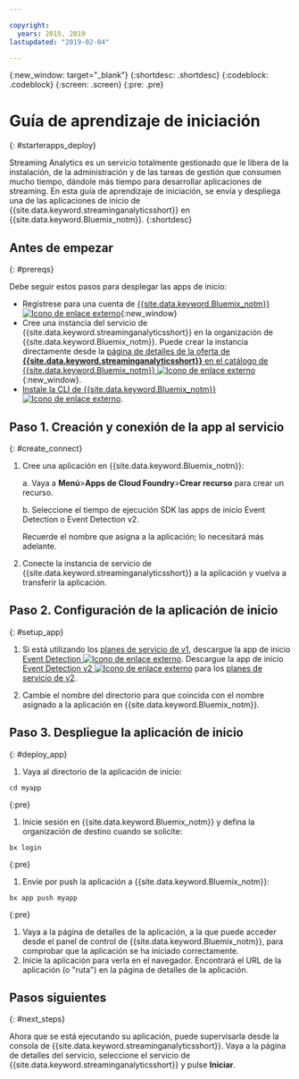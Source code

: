 ```yaml
---

copyright:
  years: 2015, 2019
lastupdated: "2019-02-04"

---
```


<!-- Attribute definitions -->
{:new_window: target="_blank"}
{:shortdesc: .shortdesc}
{:codeblock: .codeblock}
{:screen: .screen}
{:pre: .pre}

# Guía de aprendizaje de iniciación
{: #starterapps_deploy}

Streaming Analytics es un servicio totalmente gestionado que le libera de la instalación, de la administración y de las tareas de gestión que consumen mucho tiempo, dándole más tiempo para desarrollar aplicaciones de streaming. En esta guía de aprendizaje de iniciación, se envía y despliega una de las aplicaciones de inicio de {{site.data.keyword.streaminganalyticsshort}} en {{site.data.keyword.Bluemix_notm}}.
{:shortdesc}


## Antes de empezar
{: #prereqs}

Debe seguir estos pasos para desplegar las apps de inicio:

* Regístrese para una cuenta de [{{site.data.keyword.Bluemix_notm}} ![Icono de enlace externo](../../icons/launch-glyph.svg "Icono de enlace externo")](https://{DomainName}/registration){:new_window}
* Cree una instancia del servicio de {{site.data.keyword.streaminganalyticsshort}} en la organización de {{site.data.keyword.Bluemix_notm}}. Puede crear la instancia directamente desde la [página de detalles de la oferta de **{{site.data.keyword.streaminganalyticsshort}}** en el catálogo de {{site.data.keyword.Bluemix_notm}} ![Icono de enlace externo](../../icons/launch-glyph.svg "Icono de enlace externo")](https://{DomainName}/catalog/services/streaming-analytics/){:new_window}.  
* [Instale la CLI de {{site.data.keyword.Bluemix_notm}} ![Icono de enlace externo](../../icons/launch-glyph.svg "Icono de enlace externo")](/docs/cli?topic=cloud-cli-install-ibmcloud-cli#install-ibmcloud-cli).



## Paso 1. Creación y conexión de la app al servicio
{: #create_connect}

1. Cree una aplicación en {{site.data.keyword.Bluemix_notm}}:

    a. Vaya a **Menú**>**Apps de Cloud Foundry**>**Crear recurso** para crear un recurso.

    b. Seleccione el tiempo de ejecución SDK las apps de inicio Event Detection o Event Detection v2.

    Recuerde el nombre que asigna a la aplicación; lo necesitará más adelante.
1. Conecte la instancia de servicio de {{site.data.keyword.streaminganalyticsshort}} a la aplicación y vuelva a transferir la aplicación.

## Paso 2. Configuración de la aplicación de inicio
{: #setup_app}

1. Si está utilizando los [planes de servicio de v1](/docs/services/StreamingAnalytics?topic=StreamingAnalytics-service_plans#service_plans), descargue la app de inicio [Event Detection ![Icono de enlace externo](../../icons/launch-glyph.svg "Icono de enlace externo")](https://streams-github-samples.mybluemix.net/?get=QuickStart/EventDetection). Descargue la app de inicio [Event Detection v2 ![Icono de enlace externo](../../icons/launch-glyph.svg "Icono de enlace externo")](https://streams-github-samples.mybluemix.net/?get=QuickStart%2FBeta201801%2FEventDetectionV2) para los [planes de servicio de v2](/docs/services/StreamingAnalytics?topic=StreamingAnalytics-service_plans#service_plans).

1. Cambie el nombre del directorio para que coincida con el nombre asignado a la aplicación en {{site.data.keyword.Bluemix_notm}}.

## Paso 3. Despliegue la aplicación de inicio
{: #deploy_app}

1. Vaya al directorio de la aplicación de inicio:
  <pre><code>cd myapp</code></pre>
  {:pre}

1. Inicie sesión en {{site.data.keyword.Bluemix_notm}} y defina la organización de destino cuando se solicite:
  <pre><code>bx login</code></pre>
  {:pre}

1. Envíe por push la aplicación a {{site.data.keyword.Bluemix_notm}}:
  <pre><code>bx app push myapp</code></pre>
  {:pre}

1. Vaya a la página de detalles de la aplicación, a la que puede acceder desde el panel de control de {{site.data.keyword.Bluemix_notm}}, para comprobar que la aplicación se ha iniciado correctamente.
1. Inicie la aplicación para verla en el navegador. Encontrará el URL de la aplicación (o "ruta") en la página de detalles de la aplicación.

## Pasos siguientes
{: #next_steps}

Ahora que se está ejecutando su aplicación, puede supervisarla desde la consola de {{site.data.keyword.streaminganalyticsshort}}. Vaya a la página de detalles del servicio, seleccione el servicio de {{site.data.keyword.streaminganalyticsshort}} y pulse **Iniciar**.
